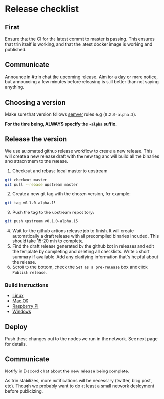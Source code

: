 # Release checklist

## First

Ensure that the CI for the latest commit to master is passing.
This ensures that trin itself is working, and that the latest docker image is working and published. 

## Communicate

Announce in #trin chat the upcoming release. Aim for a day or more notice, but
announcing a few minutes before releasing is still better than not saying
anything.

## Choosing a version

Make sure that version follows [semver](https://semver.org/) rules e.g (`0.2.0-alpha.3`).

**For the time being, ALWAYS specify the `-alpha` suffix.**

## Release the version

We use automated github release workflow to create a new release.
This will create a new release draft with the new tag and will build all the binaries and attach them to the release. 

1. Checkout and rebase local master to upstream
```bash
git checkout master
git pull --rebase upstream master
```
2. Create a new git tag with the chosen version, for example:
```bash
git tag v0.1.0-alpha.15
 ```
3. Push the tag to the upstream repository:
```bash
git push upstream v0.1.0-alpha.15
```
4. Wait for the github actions release job to finish. It will create automatically a draft release with all precompiled binaries included.
This should take 15-20 min to complete.
5. Find the draft release generated by the github bot in releases and edit the template by completing and deleting all checklists.
Write a short summary if available. Add any clarifying information that's helpful about the release.
6. Scroll to the bottom, check the `Set as a pre-release` box and click `Publish release`.

### Build Instructions
* [Linux](../build_instructions/linux.md)
* [Mac OS](../build_instructions/mac_os.md)
* [Raspberry Pi](../build_instructions/raspberry_pi.md)
* [Windows](../build_instructions/windows.md)

## Deploy

Push these changes out to the nodes we run in the network. See next page for details.

## Communicate

Notify in Discord chat about the new release being complete.

As trin stabilizes, more notifications will be necessary (twitter, blog post, etc). Though we probably want to do at least a small network deployment before publicizing.

